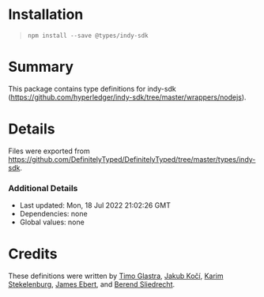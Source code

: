 # Installation
> `npm install --save @types/indy-sdk`

# Summary
This package contains type definitions for indy-sdk (https://github.com/hyperledger/indy-sdk/tree/master/wrappers/nodejs).

# Details
Files were exported from https://github.com/DefinitelyTyped/DefinitelyTyped/tree/master/types/indy-sdk.

### Additional Details
 * Last updated: Mon, 18 Jul 2022 21:02:26 GMT
 * Dependencies: none
 * Global values: none

# Credits
These definitions were written by [Timo Glastra](https://github.com/TimoGlastra), [Jakub Kočí](https://github.com/jakubkoci), [Karim Stekelenburg](https://github.com/karimStekelenburg), [James Ebert](https://github.com/JamesKebert), and [Berend Sliedrecht](https://github.com/blu3beri).
